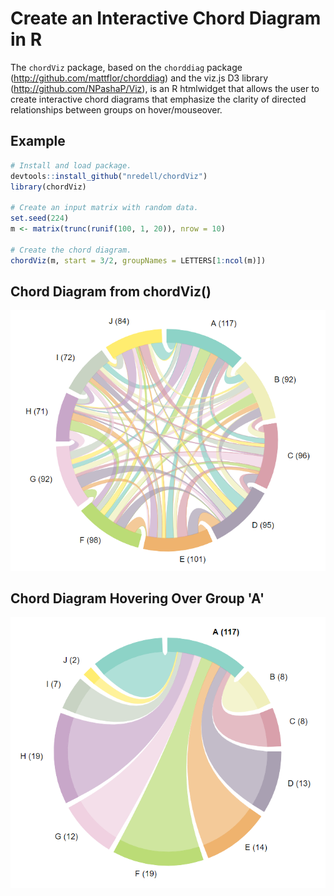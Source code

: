 # Create an Interactive Chord Diagram in R

The `chordViz` package, based on the `chorddiag` package (http://github.com/mattflor/chorddiag) and
the viz.js D3 library (http://github.com/NPashaP/Viz), is an R htmlwidget that allows the user to create
interactive chord diagrams that emphasize the clarity of directed relationships
between groups on hover/mouseover.

## Example

```r
# Install and load package.
devtools::install_github("nredell/chordViz")
library(chordViz)

# Create an input matrix with random data.
set.seed(224)
m <- matrix(trunc(runif(100, 1, 20)), nrow = 10)

# Create the chord diagram.
chordViz(m, start = 3/2, groupNames = LETTERS[1:ncol(m)])
```

## Chord Diagram from chordViz()

![Chord Diagram](images/chordDiag_1.png)

## Chord Diagram Hovering Over Group 'A'

![Chord Diagram Hovering Over Group 'A'](images/chordDiag_2.png)
